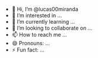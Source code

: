 - 👋 Hi, I’m @lucas00miranda
- 👀 I’m interested in ...
- 🌱 I’m currently learning ...
- 💞️ I’m looking to collaborate on ...
- 📫 How to reach me ...
- 😄 Pronouns: ...
- ⚡ Fun fact: ...

<!---
lucas00miranda/lucas00miranda is a ✨ special ✨ repository because its `README.md` (this file) appears on your GitHub profile.
You can click the Preview link to take a look at your changes.
--->
